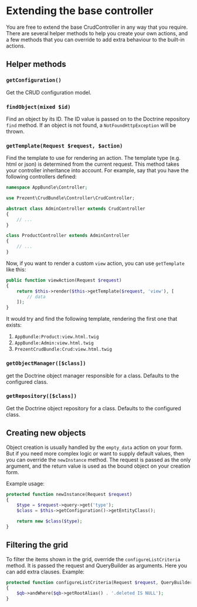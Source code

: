 Extending the base controller
=============================

You are free to extend the base CrudController in any way that you require. There
are several helper methods to help you create your own actions, and a few methods
that you can override to add extra behaviour to the built-in actions.


Helper methods
--------------

### `getConfiguration()`

Get the CRUD configuration model.


### `findObject(mixed $id)`

Find an object by its ID. The ID value is passed on to the Doctrine repository `find` method.
If an object is not found, a `NotFoundHttpException` will be thrown.


### `getTemplate(Request $request, $action)`

Find the template to use for rendering an action. The template type (e.g. html or json) is determined
from the current request. This method takes your controller inheritance into account. For example, say
that you have the following controllers defined:

```php
namespace AppBundle\Controller;

use Prezent\CrudBundle\Controller\CrudController;

abstract class AdminController extends CrudController
{
    // ...
}

class ProductController extends AdminController
{
    // ...
}
```

Now, if you want to render a custom `view` action, you can use `getTemplate` like this:

```php
public function viewAction(Request $request)
{
    return $this->render($this->getTemplate($request, 'view'), [
        // data
    ]);
}
```

It would try and find the following template, rendering the first one that exists:

1. `AppBundle:Product:view.html.twig`
2. `AppBundle:Admin:view.html.twig`
3. `PrezentCrudBundle:Crud:view.html.twig`


### `getObjectManager([$class])`

get the Doctrine object manager responsible for a class. Defaults to the configured class.


### `getRepository([$class])`

Get the Doctrine object repository for a class. Defaults to the configured class.


Creating new objects
--------------------

Object creation is usually handled by the `empty_data` action on your form. But if
you need more complex logic or want to supply default values, then you can override
the `newInstance` method. The request is passed as the only argument, and the return
value is used as the bound object on your creation form.

Example usage:

```php
protected function newInstance(Request $request)
{
    $type = $request->query->get('type');
    $class = $this->getConfiguration()->getEntityClass();

    return new $class($type);
}
```


Filtering the grid
------------------

To filter the items shown in the grid, override the `configureListCriteria` method. It is passed the
request and QueryBuilder as arguments. Here you can add extra clauses. Example:

```php
protected function configureListCriteria(Request $request, QueryBuilder $qb)
{
    $qb->andWhere($qb->getRootAlias() . '.deleted IS NULL');
}
```
